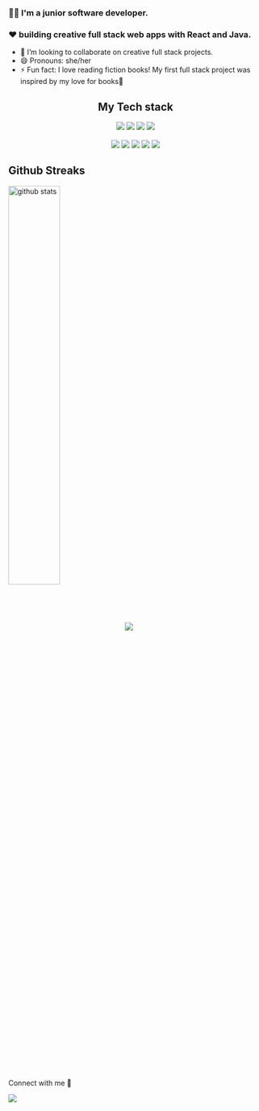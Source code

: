 


### 👋🏼 I'm a junior software developer.
      
### ❤️ building creative full stack web apps with React and Java.


- 👯 I’m looking to collaborate on creative full stack projects.
- 😄 Pronouns: she/her
- ⚡ Fun fact: I love reading fiction books! My first full stack project was inspired by my love for books👾





 <h2 align="center"> My Tech stack </h2>
<p align="center">
<img src="https://img.shields.io/badge/JavaScript-323330?style=for-the-badge&logo=javascript&logoColor=F7DF1E" />
<img src="https://img.shields.io/badge/Java-ED8B00?style=for-the-badge&logo=java&logoColor=white"/>
<img src="https://img.shields.io/badge/HTML5-E34F26?style=for-the-badge&logo=html5&logoColor=white" />
<img src="https://img.shields.io/badge/CSS3-1572B6?style=for-the-badge&logo=css3&logoColor=white"/>
  <br>
  <br>
  
  
<img src="https://img.shields.io/badge/json-5E5C5C?style=for-the-badge&logo=json&logoColor=white"/>
<img src="https://img.shields.io/badge/React_Native-20232A?style=for-the-badge&logo=react&logoColor=61DAFB"/>
<img src="https://img.shields.io/badge/Sass-CC6699?style=for-the-badge&logo=sass&logoColor=white"/>
<img src="https://img.shields.io/badge/npm-CB3837?style=for-the-badge&logo=npm&logoColor=white"/>
 <img src="https://img.shields.io/badge/Spring_Boot-F2F4F9?style=for-the-badge&logo=spring-boot" />
 </p>



<h2>Github Streaks </h2>


<img src="https://github-readme-stats.vercel.app/api?username=Ankita-Manmoandas&show_icons=true&theme=gotham" alt="github stats" width="45%" align="center"/>
<img src="https://github-readme-streak-stats.herokuapp.com/?user=Ankita-Manmoandas" />





Connect with me 🤝 

<img src="https://img.shields.io/badge/LinkedIn-0077B5?style=for-the-badge&logo=linkedin&logoColor=white"  />
 



